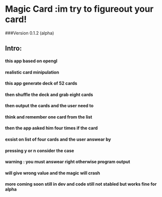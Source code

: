 # Magic Card :im try to figureout your card!
###Version 0.1.2 (alpha)
## Intro:
#### this app based on opengl
#### realistic card minipulation
#### this app generate deck of 52 cards
#### then shuffle the deck and grab eight cards
#### then output the cards and the user need to 
#### think and remember one card from the list
#### then the app asked him four times if the card
#### exsist on list of four cards and the user answear by
#### pressing y or n consider the case
#### warning : you must answear right otherwise program output
#### will give wrong value and the magic will crash
#### more coming soon still in dev and code still not stabled but works fine for alpha 

